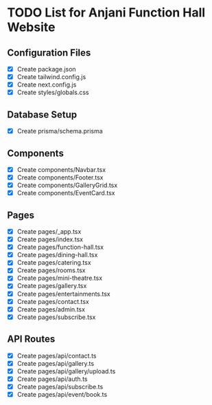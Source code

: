 # TODO List for Anjani Function Hall Website

## Configuration Files
- [x] Create package.json
- [x] Create tailwind.config.js
- [x] Create next.config.js
- [x] Create styles/globals.css

## Database Setup
- [x] Create prisma/schema.prisma

## Components
- [x] Create components/Navbar.tsx
- [x] Create components/Footer.tsx
- [x] Create components/GalleryGrid.tsx
- [x] Create components/EventCard.tsx

## Pages
- [x] Create pages/_app.tsx
- [x] Create pages/index.tsx
- [x] Create pages/function-hall.tsx
- [x] Create pages/dining-hall.tsx
- [x] Create pages/catering.tsx
- [x] Create pages/rooms.tsx
- [x] Create pages/mini-theatre.tsx
- [x] Create pages/gallery.tsx
- [x] Create pages/entertainments.tsx
- [x] Create pages/contact.tsx
- [x] Create pages/admin.tsx
- [x] Create pages/subscribe.tsx

## API Routes
- [x] Create pages/api/contact.ts
- [x] Create pages/api/gallery.ts
- [x] Create pages/api/gallery/upload.ts
- [x] Create pages/api/auth.ts
- [x] Create pages/api/subscribe.ts
- [x] Create pages/api/event/book.ts
